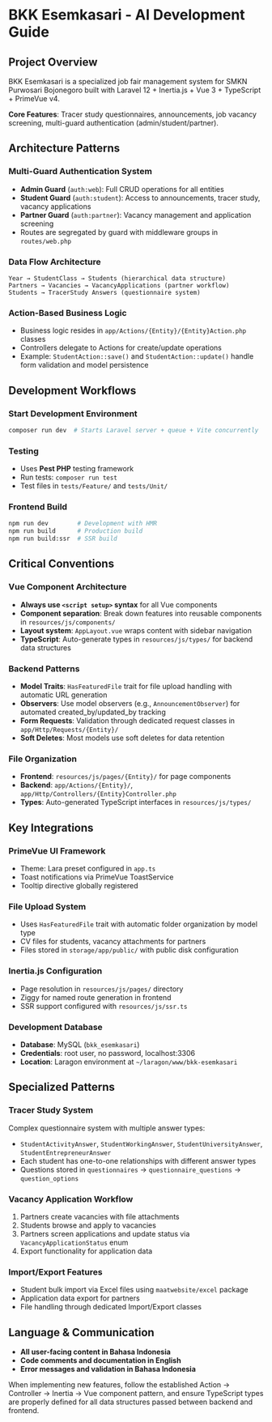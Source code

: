 # BKK Esemkasari - AI Development Guide

## Project Overview
BKK Esemkasari is a specialized job fair management system for SMKN Purwosari Bojonegoro built with Laravel 12 + Inertia.js + Vue 3 + TypeScript + PrimeVue v4.

**Core Features**: Tracer study questionnaires, announcements, job vacancy screening, multi-guard authentication (admin/student/partner).

## Architecture Patterns

### Multi-Guard Authentication System
- **Admin Guard** (`auth:web`): Full CRUD operations for all entities
- **Student Guard** (`auth:student`): Access to announcements, tracer study, vacancy applications
- **Partner Guard** (`auth:partner`): Vacancy management and application screening
- Routes are segregated by guard with middleware groups in `routes/web.php`

### Data Flow Architecture
```
Year → StudentClass → Students (hierarchical data structure)
Partners → Vacancies → VacancyApplications (partner workflow)
Students → TracerStudy Answers (questionnaire system)
```

### Action-Based Business Logic
- Business logic resides in `app/Actions/{Entity}/{Entity}Action.php` classes
- Controllers delegate to Actions for create/update operations
- Example: `StudentAction::save()` and `StudentAction::update()` handle form validation and model persistence

## Development Workflows

### Start Development Environment
```bash
composer run dev  # Starts Laravel server + queue + Vite concurrently
```

### Testing
- Uses **Pest PHP** testing framework
- Run tests: `composer run test`
- Test files in `tests/Feature/` and `tests/Unit/`

### Frontend Build
```bash
npm run dev        # Development with HMR
npm run build      # Production build
npm run build:ssr  # SSR build
```

## Critical Conventions

### Vue Component Architecture
- **Always use `<script setup>` syntax** for all Vue components
- **Component separation**: Break down features into reusable components in `resources/js/components/`
- **Layout system**: `AppLayout.vue` wraps content with sidebar navigation
- **TypeScript**: Auto-generate types in `resources/js/types/` for backend data structures

### Backend Patterns
- **Model Traits**: `HasFeaturedFile` trait for file upload handling with automatic URL generation
- **Observers**: Use model observers (e.g., `AnnouncementObserver`) for automated created_by/updated_by tracking
- **Form Requests**: Validation through dedicated request classes in `app/Http/Requests/{Entity}/`
- **Soft Deletes**: Most models use soft deletes for data retention

### File Organization
- **Frontend**: `resources/js/pages/{Entity}/` for page components
- **Backend**: `app/Actions/{Entity}/`, `app/Http/Controllers/{Entity}Controller.php`
- **Types**: Auto-generated TypeScript interfaces in `resources/js/types/`

## Key Integrations

### PrimeVue UI Framework
- Theme: Lara preset configured in `app.ts`
- Toast notifications via PrimeVue ToastService
- Tooltip directive globally registered

### File Upload System
- Uses `HasFeaturedFile` trait with automatic folder organization by model type
- CV files for students, vacancy attachments for partners
- Files stored in `storage/app/public/` with public disk configuration

### Inertia.js Configuration
- Page resolution in `resources/js/pages/` directory
- Ziggy for named route generation in frontend
- SSR support configured with `resources/js/ssr.ts`

### Development Database
- **Database**: MySQL (`bkk_esemkasari`)
- **Credentials**: root user, no password, localhost:3306
- **Location**: Laragon environment at `~/laragon/www/bkk-esemkasari`

## Specialized Patterns

### Tracer Study System
Complex questionnaire system with multiple answer types:
- `StudentActivityAnswer`, `StudentWorkingAnswer`, `StudentUniversityAnswer`, `StudentEntrepreneurAnswer`
- Each student has one-to-one relationships with different answer types
- Questions stored in `questionnaires` → `questionnaire_questions` → `question_options`

### Vacancy Application Workflow
1. Partners create vacancies with file attachments
2. Students browse and apply to vacancies
3. Partners screen applications and update status via `VacancyApplicationStatus` enum
4. Export functionality for application data

### Import/Export Features
- Student bulk import via Excel files using `maatwebsite/excel` package
- Application data export for partners
- File handling through dedicated Import/Export classes

## Language & Communication
- **All user-facing content in Bahasa Indonesia**
- **Code comments and documentation in English**
- **Error messages and validation in Bahasa Indonesia**

When implementing new features, follow the established Action → Controller → Inertia → Vue component pattern, and ensure TypeScript types are properly defined for all data structures passed between backend and frontend.
